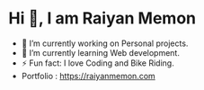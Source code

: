 # Hi 👋, I am Raiyan Memon

<!--
**Raiyan-Memon/Raiyan-Memon** is a ✨ _special_ ✨ repository because its `README.md` (this file) appears on your GitHub profile.

Here are some ideas to get you started:
-->

- 🔭 I’m currently working on Personal projects. 
- 🌱 I’m currently learning Web development.
-  ⚡ Fun fact:  I love Coding and Bike Riding.<br>
-  Portfolio : https://raiyanmemon.com

<!-- - -📫 How to reach me: ... -->
<!-- - 😄 Pronouns: ... -->

<!-- - 👯 I’m looking to collaborate on ... -->
<!-- - 🤔 I’m looking for help with ... -->
<!-- - 💬 Ask me about ... -->


